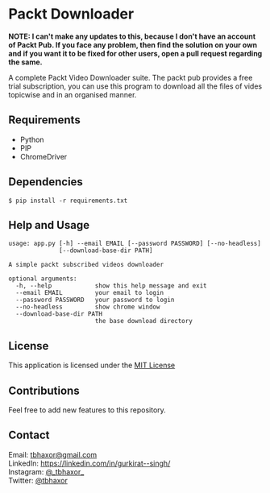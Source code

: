 # Packt Downloader

**NOTE: I can't make any updates to this, because I don't have an account of Packt Pub. If you face any problem, then find the solution on your own and if you want it to be fixed for other users, open a pull request regarding the same.**

A complete Packt Video Downloader suite. The packt pub provides a free trial subscription, you can use this program to download all the files of vides topicwise and in an organised manner.

## Requirements

- Python
- PIP
- ChromeDriver

## Dependencies

```
$ pip install -r requirements.txt
```

## Help and Usage

```
usage: app.py [-h] --email EMAIL [--password PASSWORD] [--no-headless]
              [--download-base-dir PATH]

A simple packt subscribed videos downloader

optional arguments:
  -h, --help            show this help message and exit
  --email EMAIL         your email to login
  --password PASSWORD   your password to login
  --no-headless         show chrome window
  --download-base-dir PATH
                        the base download directory
```

## License

This application is licensed under the [MIT License](https://github.com/tbhaxor/packt-downloader/blob/master/LICENSE)

## Contributions

Feel free to add new features to this repository.

## Contact

Email: tbhaxor@gmail.com <br>
LinkedIn: https://linkedin.com/in/gurkirat--singh/ <br>
Instagram: [@\_tbhaxor_](https://www.instagram.com/_tbhaxor_/) <br>
Twitter: [@tbhaxor](https://twitter.com/tbhaxor)
